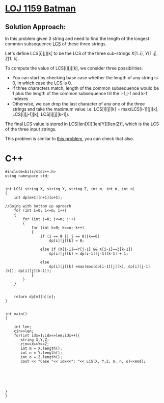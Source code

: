 
# [LOJ 1159 Batman](https://lightoj.com/problem/batman)

## Solution Approach:
In this problem given 3 string and need to find the length of the longest common subsequence 
[LCS](https://www.programiz.com/dsa/longest-common-subsequence) of these three strings.



Let's define LCS[i][j][k] to be the LCS of the three sub-strings X[1..i], Y[1..j], Z[1..k].


To compute the value of LCS[i][j][k], we consider three possibilities:
- You can start by checking base case whether the length of any string is 0, in which case the LCS is 0.
- if three characters match, length of the common subsequence would be 1 plus 
  the length of the common subsequence till the i-1,j-1 and k-1 indexes
- Otherwise, we can drop the last character of any one of the three strings and take the maximum value i.e. LCS[i][j][k] = max(LCS[i-1][j][k], LCS[i][j-1][k], LCS[i][j][k-1]).



The final LCS value is stored in LCS[len[X]][len[Y]][len(Z)], which is the LCS of the three input strings.

This problem is similar to [this problem](https://leetcode.com/problems/longest-common-subsequence/description/), you can check that also.


# C++
```
#include<bits/stdc++.h>
using namespace std;


int LCS( string X, string Y, string Z, int m, int n, int o)
{
	int dp[m+1][n+1][o+1];

//Going with bottom up aproach
	for (int i=0; i<=m; i++)
	{
		for (int j=0; j<=n; j++)
		{
			for (int k=0; k<=o; k++)
			{
				if (i == 0 || j == 0||k==0)
					dp[i][j][k] = 0;

				else if (X[i-1]==Y[j-1] && X[i-1]==Z[k-1])
					dp[i][j][k] = dp[i-1][j-1][k-1] + 1;

				else
					dp[i][j][k] =max(max(dp[i-1][j][k], dp[i][j-1][k]), dp[i][j][k-1]);
			}
		}
	}

	
	return dp[m][n][o];
}


int main()
{

    int len;
    cin>>len;
    for(int idx=1;idx<=len;idx++){
       string X,Y,Z;
       cin>>X>>Y>>Z;
       int m = X.length();
       int n = Y.length();
       int o = Z.length();
       cout << "Case "<< idx<<": "<< LCS(X, Y,Z, m, n, o)<<endl;

	

	   

	
}
}
```

